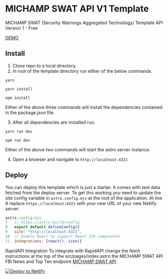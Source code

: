 # MICHAMP SWAT API V1 Template
MICHAMP SWAT (Security Warnings Aggregated Technology) Template API Version 1 - Free

[DEMO](https://mellow-florentine-d6077c.netlify.app/)

Install 
--
1. Clone repo to a local directory.
2. In root of the template directory run either of the below commands. 

```yarn``` 

```yarn install``` 

```npm install```

Either of the above three commands will install the dependencies contained in the package.json file.
 
3. After all dependencies are installed run. 

```yarn run dev```

```npm run dev```
 
 Either of the above two commands will start the astro server instance. 
 
 4. Open a browser and navigate to ```http://localhost:4321```
 
Deploy
--
You can deploy this template which is just a starter. It comes with test data fetched from the deploy server. To get this working you need to update the site config variable in ```astro.config.mjs``` at the root of the application. 
At line 9 replace ```https://localhost:4321``` with your new URL of your new Netlify server.

```javascript 
astro.config.mjs
7   // https://astro.build/config
8   export default defineConfig({
9   site: "http://localhost:4321",
10  // Enable React to support React JSX components.
11  integrations: [react(), icon({

```
RapidAPI Integration
To integrate with RapidAPI change the fetch instructions at the top of the src/pages/index.astro the MICHAMP SWAT API FBI News and Top Ten endpoint [MICHAMP SWAT API](https://rapidapi.com/michamp/api/michamp-swat).


[![Deploy to Netlify](https://www.netlify.com/img/deploy/button.svg)](https://app.netlify.com/start/deploy?repository=https://github.com/michamp/michampswat-apiv1)

